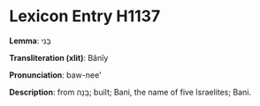 # Lexicon Entry H1137

**Lemma**: בָּנִי

**Transliteration (xlit)**: Bânîy

**Pronunciation**: baw-nee'

**Description**:
from בָּנָה; built; Bani, the name of five Israelites; Bani.

